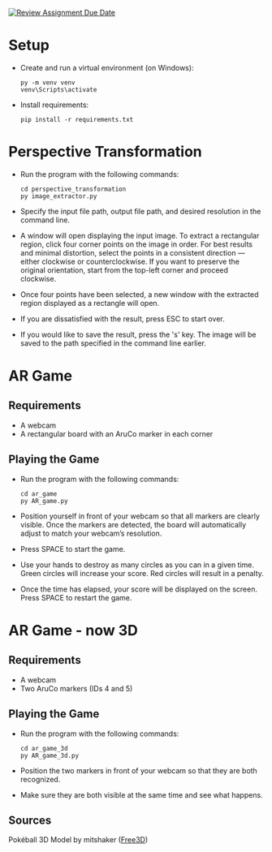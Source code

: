 [![Review Assignment Due Date](https://classroom.github.com/assets/deadline-readme-button-22041afd0340ce965d47ae6ef1cefeee28c7c493a6346c4f15d667ab976d596c.svg)](https://classroom.github.com/a/-leASaOw)

# Setup
- Create and run a virtual environment (on Windows):
    ```
    py -m venv venv
    venv\Scripts\activate
    ```

- Install requirements:

    ```
    pip install -r requirements.txt
    ```

# Perspective Transformation
- Run the program with the following commands:

    ```
    cd perspective_transformation
    py image_extractor.py
    ```

- Specify the input file path, output file path, and desired resolution in the command line.
- A window will open displaying the input image. To extract a rectangular region, click four corner points on the image in order. For best results and minimal distortion, select the points in a consistent direction — either clockwise or counterclockwise.
If you want to preserve the original orientation, start from the top-left corner and proceed clockwise.
- Once four points have been selected, a new window with the extracted region displayed as a rectangle will open.
- If you are dissatisfied with the result, press ESC to start over.
- If you would like to save the result, press the 's' key. The image will be saved to the path specified in the command line earlier.

# AR Game

## Requirements
- A webcam
- A rectangular board with an AruCo marker in each corner

## Playing the Game
- Run the program with the following commands:

    ```
    cd ar_game
    py AR_game.py
    ```

- Position yourself in front of your webcam so that all markers are clearly visible. Once the markers are detected, the board will automatically adjust to match your webcam’s resolution.
- Press SPACE to start the game.
- Use your hands to destroy as many circles as you can in a given time. Green circles will increase your score. Red circles will result in a penalty.
- Once the time has elapsed, your score will be displayed on the screen. Press SPACE to restart the game.

# AR Game - now 3D

## Requirements
-  A webcam
- Two AruCo markers (IDs 4 and 5)

## Playing the Game
- Run the program with the following commands:

    ```
    cd ar_game_3d
    py AR_game_3d.py
    ```

- Position the two markers in front of your webcam so that they are both recognized.
- Make sure they are both visible at the same time and see what happens.

## Sources
Pokéball 3D Model by mitshaker ([Free3D](https://free3d.com/3d-model/pokeball-98387.html))